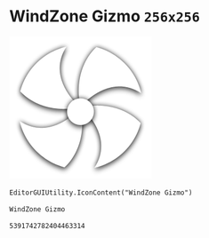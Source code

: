 # WindZone Gizmo `256x256`
<img src="/img/WindZone%20Gizmo.png" width=256 height=256>

``` CSharp
EditorGUIUtility.IconContent("WindZone Gizmo")
```
```
WindZone Gizmo
```
```
5391742782404463314
```
